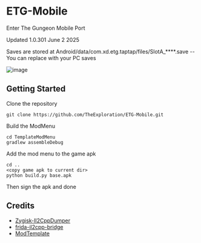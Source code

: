 # ETG-Mobile
Enter The Gungeon Mobile Port

Updated 1.0.301 June 2 2025

Saves are stored at Android/data/com.xd.etg.taptap/files/SlotA_****.save -- You can replace with your PC saves


![image](https://github.com/user-attachments/assets/abc35ae2-fdf3-47f8-8f6e-f752f8019a23)

## Getting Started
Clone the repository
```console
git clone https://github.com/TheExploration/ETG-Mobile.git
```
Build the ModMenu
```console
cd TemplateModMenu
gradlew assembleDebug
```
Add the mod menu to the game apk
```console
cd ..
<copy game apk to current dir>
python build.py base.apk
```

Then sign the apk and done

## Credits
- [Zygisk-Il2CppDumper](https://github.com/Perfare/Zygisk-Il2CppDumper)
- [frida-il2cpp-bridge](https://github.com/vfsfitvnm/frida-il2cpp-bridge)
- [ModTemplate](https://github.com/catlowlevel/ModTemplate)
